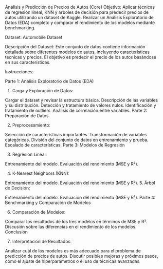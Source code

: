 Análisis y Predicción de Precios de Autos (Core)
Objetivo: Aplicar técnicas de regresión lineal, KNN y árboles de decisión para predecir precios de autos utilizando un dataset de Kaggle. Realizar un Análisis Exploratorio de Datos (EDA) completo y comparar el rendimiento de los modelos mediante benchmarking.

Dataset: Automobile Dataset

Descripción del Dataset: Este conjunto de datos contiene información detallada sobre diferentes modelos de autos, incluyendo características técnicas y precios. El objetivo es predecir el precio de los autos basándose en sus características.

Instrucciones:

Parte 1: Análisis Exploratorio de Datos (EDA)

 1. Carga y Exploración de Datos:

Cargar el dataset y revisar la estructura básica.
Descripción de las variables y su distribución.
Detección y tratamiento de valores nulos.
Identificación y tratamiento de outliers.
Análisis de correlación entre variables.
Parte 2: Preparación de Datos

 2. Preprocesamiento:

Selección de características importantes.
Transformación de variables categóricas.
División del conjunto de datos en entrenamiento y prueba.
Escalado de características.
Parte 3: Modelos de Regresión

 3. Regresión Lineal:

Entrenamiento del modelo.
Evaluación del rendimiento (MSE y R²).
 

4. K-Nearest Neighbors (KNN):

Entrenamiento del modelo.
Evaluación del rendimiento (MSE y R²).
 5. Árbol de Decisión:

Entrenamiento del modelo.
Evaluación del rendimiento (MSE y R²).
Parte 4: Benchmarking y Comparación de Modelos

 6. Comparación de Modelos:

Comparar los resultados de los tres modelos en términos de MSE y R².
Discusión sobre las diferencias en el rendimiento de los modelos.
Conclusión

 7. Interpretación de Resultados:

Analizar cuál de los modelos es más adecuado para el problema de predicción de precios de autos.
Discutir posibles mejoras y próximos pasos, como el ajuste de hiperparámetros o el uso de técnicas avanzadas.

